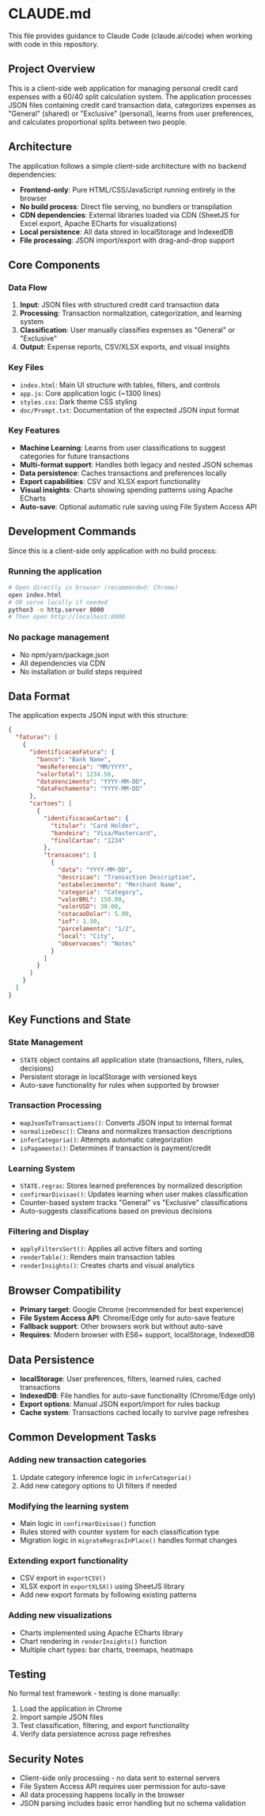 # CLAUDE.md

This file provides guidance to Claude Code (claude.ai/code) when working with code in this repository.

## Project Overview

This is a client-side web application for managing personal credit card expenses with a 60/40 split calculation system. The application processes JSON files containing credit card transaction data, categorizes expenses as "General" (shared) or "Exclusive" (personal), learns from user preferences, and calculates proportional splits between two people.

## Architecture

The application follows a simple client-side architecture with no backend dependencies:

- **Frontend-only**: Pure HTML/CSS/JavaScript running entirely in the browser
- **No build process**: Direct file serving, no bundlers or transpilation
- **CDN dependencies**: External libraries loaded via CDN (SheetJS for Excel export, Apache ECharts for visualizations)
- **Local persistence**: All data stored in localStorage and IndexedDB
- **File processing**: JSON import/export with drag-and-drop support

## Core Components

### Data Flow
1. **Input**: JSON files with structured credit card transaction data
2. **Processing**: Transaction normalization, categorization, and learning system
3. **Classification**: User manually classifies expenses as "General" or "Exclusive"
4. **Output**: Expense reports, CSV/XLSX exports, and visual insights

### Key Files
- `index.html`: Main UI structure with tables, filters, and controls
- `app.js`: Core application logic (~1300 lines)
- `styles.css`: Dark theme CSS styling
- `doc/Prompt.txt`: Documentation of the expected JSON input format

### Key Features
- **Machine Learning**: Learns from user classifications to suggest categories for future transactions
- **Multi-format support**: Handles both legacy and nested JSON schemas
- **Data persistence**: Caches transactions and preferences locally
- **Export capabilities**: CSV and XLSX export functionality
- **Visual insights**: Charts showing spending patterns using Apache ECharts
- **Auto-save**: Optional automatic rule saving using File System Access API

## Development Commands

Since this is a client-side only application with no build process:

### Running the application
```bash
# Open directly in browser (recommended: Chrome)
open index.html
# OR serve locally if needed
python3 -m http.server 8000
# Then open http://localhost:8000
```

### No package management
- No npm/yarn/package.json
- All dependencies via CDN
- No installation or build steps required

## Data Format

The application expects JSON input with this structure:

```json
{
  "faturas": [
    {
      "identificacaoFatura": {
        "banco": "Bank Name",
        "mesReferencia": "MM/YYYY",
        "valorTotal": 1234.56,
        "dataVencimento": "YYYY-MM-DD",
        "dataFechamento": "YYYY-MM-DD"
      },
      "cartoes": [
        {
          "identificacaoCartao": {
            "titular": "Card Holder",
            "bandeira": "Visa/Mastercard",
            "finalCartao": "1234"
          },
          "transacoes": [
            {
              "data": "YYYY-MM-DD",
              "descricao": "Transaction Description",
              "estabelecimento": "Merchant Name",
              "categoria": "Category",
              "valorBRL": 150.00,
              "valorUSD": 30.00,
              "cotacaoDolar": 5.00,
              "iof": 1.50,
              "parcelamento": "1/2",
              "local": "City",
              "observacoes": "Notes"
            }
          ]
        }
      ]
    }
  ]
}
```

## Key Functions and State

### State Management
- `STATE` object contains all application state (transactions, filters, rules, decisions)
- Persistent storage in localStorage with versioned keys
- Auto-save functionality for rules when supported by browser

### Transaction Processing
- `mapJsonToTransactions()`: Converts JSON input to internal format
- `normalizeDesc()`: Cleans and normalizes transaction descriptions
- `inferCategoria()`: Attempts automatic categorization
- `isPagamento()`: Determines if transaction is payment/credit

### Learning System
- `STATE.regras`: Stores learned preferences by normalized description
- `confirmarDivisao()`: Updates learning when user makes classification
- Counter-based system tracks "General" vs "Exclusive" classifications
- Auto-suggests classifications based on previous decisions

### Filtering and Display
- `applyFiltersSort()`: Applies all active filters and sorting
- `renderTable()`: Renders main transaction tables
- `renderInsights()`: Creates charts and visual analytics

## Browser Compatibility

- **Primary target**: Google Chrome (recommended for best experience)
- **File System Access API**: Chrome/Edge only for auto-save feature
- **Fallback support**: Other browsers work but without auto-save
- **Requires**: Modern browser with ES6+ support, localStorage, IndexedDB

## Data Persistence

- **localStorage**: User preferences, filters, learned rules, cached transactions
- **IndexedDB**: File handles for auto-save functionality (Chrome/Edge only)
- **Export options**: Manual JSON export/import for rules backup
- **Cache system**: Transactions cached locally to survive page refreshes

## Common Development Tasks

### Adding new transaction categories
1. Update category inference logic in `inferCategoria()`
2. Add new category options to UI filters if needed

### Modifying the learning system
- Main logic in `confirmarDivisao()` function
- Rules stored with counter system for each classification type
- Migration logic in `migrateRegrasInPlace()` handles format changes

### Extending export functionality
- CSV export in `exportCSV()`
- XLSX export in `exportXLSX()` using SheetJS library
- Add new export formats by following existing patterns

### Adding new visualizations
- Charts implemented using Apache ECharts library
- Chart rendering in `renderInsights()` function
- Multiple chart types: bar charts, treemaps, heatmaps

## Testing

No formal test framework - testing is done manually:
1. Load the application in Chrome
2. Import sample JSON files
3. Test classification, filtering, and export functionality
4. Verify data persistence across page refreshes

## Security Notes

- Client-side only processing - no data sent to external servers
- File System Access API requires user permission for auto-save
- All data processing happens locally in the browser
- JSON parsing includes basic error handling but no schema validation
